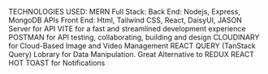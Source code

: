 TECHNOLOGIES USED: 
MERN Full Stack:
Back End: Nodejs, Express, MongoDB APIs
Front End: Html, Tailwind CSS, React, DaisyUI, JASON Server for API
VITE for a fast and streamlined development experience
POSTMAN for API testing, collaborating, building and design
CLOUDINARY for Cloud-Based Image and Video Management
REACT QUERY (TanStack Query) Lobrary for Data Manipulation. Great Alternative to REDUX
REACT HOT TOAST for Notifications
